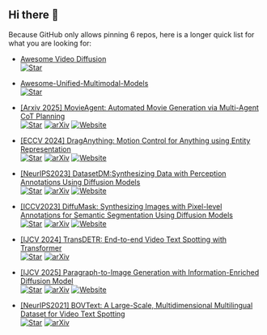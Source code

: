 ## Hi there 👋

Because GitHub only allows pinning 6 repos, here is a longer quick list for what you are looking for:

+ [Awesome Video Diffusion](https://github.com/showlab/Awesome-Video-Diffusion)  
  [![Star](https://img.shields.io/github/stars/showlab/Awesome-Video-Diffusion.svg?style=social&label=Star)](https://github.com/showlab/Awesome-Video-Diffusion)


+ [Awesome-Unified-Multimodal-Models](https://github.com/showlab/Awesome-Unified-Multimodal-Models)  
  [![Star](https://img.shields.io/github/stars/Awesome-Unified-Multimodal-Models.svg?style=social&label=Star)](https://github.com/showlab/Awesome-Unified-Multimodal-Models)

+ [[Arxiv 2025] MovieAgent: Automated Movie Generation via Multi-Agent CoT Planning](https://github.com/showlab/MovieAgent)  
  [![Star](https://img.shields.io/github/stars/showlab/MovieAgent.svg?style=social&label=Star)](https://github.com/showlab/MovieAgent)
  [![arXiv](https://img.shields.io/badge/arXiv-b31b1b.svg)](https://arxiv.org/abs/2503.07314)
  [![Website](https://img.shields.io/badge/Website-9cf)](https://weijiawu.github.io/MovieAgent/)


+ [[ECCV 2024] DragAnything: Motion Control for Anything using Entity Representation](https://github.com/showlab/DragAnything)  
  [![Star](https://img.shields.io/github/stars/showlab/DragAnything.svg?style=social&label=Star)](https://github.com/showlab/DragAnything)
  [![arXiv](https://img.shields.io/badge/arXiv-b31b1b.svg)](https://arxiv.org/abs/2403.07420)
  [![Website](https://img.shields.io/badge/Website-9cf)](https://weijiawu.github.io/draganything_page/)


+ [[NeurIPS2023] DatasetDM:Synthesizing Data with Perception Annotations Using Diffusion Models](https://github.com/showlab/DatasetDM)  
  [![Star](https://img.shields.io/github/stars/showlab/DatasetDM.svg?style=social&label=Star)](https://github.com/showlab/DatasetDM)
  [![arXiv](https://img.shields.io/badge/arXiv-b31b1b.svg)](https://arxiv.org/abs/2308.06160)
  [![Website](https://img.shields.io/badge/Website-9cf)](https://weijiawu.github.io/DatasetDM_page/)

+ [[ICCV2023] DiffuMask: Synthesizing Images with Pixel-level Annotations for Semantic Segmentation Using Diffusion Models](https://github.com/weijiawu/DiffuMask)  
  [![Star](https://img.shields.io/github/stars/weijiawu/DiffuMask.svg?style=social&label=Star)](https://github.com/weijiawu/DiffuMask)
  [![arXiv](https://img.shields.io/badge/arXiv-b31b1b.svg)](https://arxiv.org/abs/2303.11681)
  [![Website](https://img.shields.io/badge/Website-9cf)](https://weijiawu.github.io/DiffusionMask/)
  
+ [[IJCV 2024] TransDETR: End-to-end Video Text Spotting with Transformer](https://github.com/weijiawu/TransDETR)  
  [![Star](https://img.shields.io/github/stars/weijiawu/TransDETR.svg?style=social&label=Star)](https://github.com/weijiawu/TransDETR)
  [![arXiv](https://img.shields.io/badge/arXiv-b31b1b.svg)](https://arxiv.org/abs/2203.10539)

+ [[IJCV 2025] Paragraph-to-Image Generation with Information-Enriched Diffusion Model](https://github.com/weijiawu/ParaDiffusion)  
  [![Star](https://img.shields.io/github/stars/weijiawu/ParaDiffusion.svg?style=social&label=Star)](https://github.com/weijiawu/ParaDiffusion)
  [![arXiv](https://img.shields.io/badge/arXiv-b31b1b.svg)](https://arxiv.org/abs/2311.14284)
  [![Website](https://img.shields.io/badge/Website-9cf)](https://weijiawu.github.io/ParaDiffusionPage/)

+ [[NeurIPS2021] BOVText: A Large-Scale, Multidimensional Multilingual Dataset for Video Text Spotting](https://github.com/weijiawu/BOVText-Benchmark)  
  [![Star](https://img.shields.io/github/stars/weijiawu/BOVText-Benchmark.svg?style=social&label=Star)](https://github.com/weijiawu/BOVText-Benchmark)
  [![arXiv](https://img.shields.io/badge/arXiv-b31b1b.svg)](https://arxiv.org/pdf/2112.04888)

<!--
**weijiawu/weijiawu** is a ✨ _special_ ✨ repository because its `README.md` (this file) appears on your GitHub profile.

Here are some ideas to get you started:

- 🔭 I’m currently working on ...
- 🌱 I’m currently learning ...
- 👯 I’m looking to collaborate on ...
- 🤔 I’m looking for help with ...
- 💬 Ask me about ...
- 📫 How to reach me: ...
- 😄 Pronouns: ...
- ⚡ Fun fact: ...
-->

